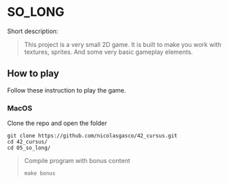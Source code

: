 # SO_LONG
Short description:
  > This project is a very small 2D game. It is built to make you work with textures, sprites. And some very basic gameplay elements.

## How to play

Follow these instruction to play the game.
### MacOS
Clone the repo and open the folder
```
git clone https://github.com/nicolasgasco/42_cursus.git
cd 42_cursus/
cd 05_so_long/
```
> Compile program with bonus content
> 
> `make bonus`
